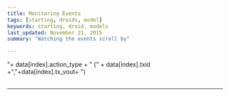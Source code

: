 ```yaml
---
title: Monitoring Events
tags: [starting, droids, model]
keywords: starting, droid, models 
last_updated: November 21, 2015
summary: "Watching the events scroll by"

---
```



<script> 
$(document).ready(function(){

});

</script>
 

<script> 
$(document).ready(function(){

	
		jQuery.ajax({
		    url: "https://api.coindroids.com/event?order=block_height.desc,action_type.desc",
		    type: "GET",
		    processData: false,
		       contentType: 'application/json',
			})
		.done(function(data, textStatus, jqXHR) {
			
			
			current_block = '';
			for (index = data.length - 1; index >= 0; --index) { 
				if (current_block != data[index].block_hash) {
					$("#event_log").prepend("<div id='"+data[index].block_hash+"'><h2>"+data[index].block_hash+" ("+data[index].block_height+")</h2></div>")
					current_block = data[index].block_hash;
				} 
				$("#"+data[index].block_hash).append("<div>"+ data[index].action_type + " (" + data[index].txid +","+data[index].tx_vout+ ")</div>");
			}		 	

		    console.log("HTTP Request Succeeded: " + jqXHR.status);
		    console.log(data);
		})
		.fail(function(jqXHR, textStatus, errorThrown) {
		    console.log("HTTP Request Failed");
		})
		.always(function() {
		       $("#submit-lookup").show();
			   $("#submit-lookup-hidden").hide();
		});
		
});		

</script>

<div class="container" id='event_logs'>

<div>"+ data[index].action_type + " (" + data[index].txid +","+data[index].tx_vout+ ")</div>

</div>


<div class="container" id='event_log'>

</div>

<br />
<hr />
